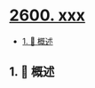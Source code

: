 # [2600. xxx](https://github.com/Tdahuyou/TNotes.leetcode/tree/main/notes/2600.%20xxx)

<!-- region:toc -->

- [1. 📝 概述](#1--概述)

<!-- endregion:toc -->

## 1. 📝 概述
